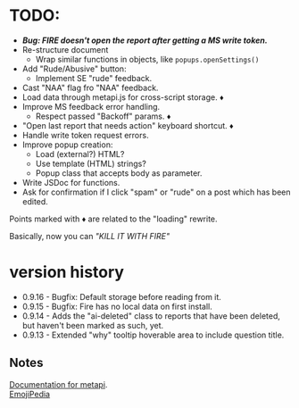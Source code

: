 # TODO:
* ___Bug: FIRE doesn't open the report after getting a MS write token.___
* Re-structure document
  * Wrap similar functions in objects, like `popups.openSettings()`
* Add "Rude/Abusive" button:
  * Implement SE "rude" feedback.
* Cast "NAA" flag fro "NAA" feedback.
* Load data through metapi.js for cross-script storage. &diams;
* Improve MS feedback error handling.
  * Respect passed "Backoff" params. &diams;
* "Open last report that needs action" keyboard shortcut. &diams;
* Handle write token request errors.
* Improve popup creation:
  * Load (external?) HTML?
  * Use template (HTML) strings?
  * Popup class that accepts body as parameter.
* Write JSDoc for functions.
* Ask for confirmation if I click "spam" or "rude" on a post which has been edited.

Points marked with &diams; are related to the "loading" rewrite.

Basically, now you can _"KILL IT WITH FIRE"_

# version history

- 0.9.16 - Bugfix: Default storage before reading from it.
- 0.9.15 - Bugfix: Fire has no local data on first install.
- 0.9.14 - Adds the "ai-deleted" class to reports that have been deleted, but haven't been marked as such, yet.
- 0.9.13 - Extended "why" tooltip hoverable area to include question title.

## Notes

[Documentation for metapi](https://github.com/Charcoal-SE/userscripts/wiki/metapi-API-documentation).  
[EmojiPedia](http://emojipedia.org/f)

<!--- http://stackapps.com/apps/oauth/view/9136 --->
<!--- "🗳️" "💣" "🏷️" "🛡️" --->
<!---
I've just updated [FIRE](https://github.com/Charcoal-SE/userscripts/tree/master/fire) to [`version`](https://raw.githubusercontent.com/Charcoal-SE/Userscripts/master/fire/fire.user.js)!
--->

